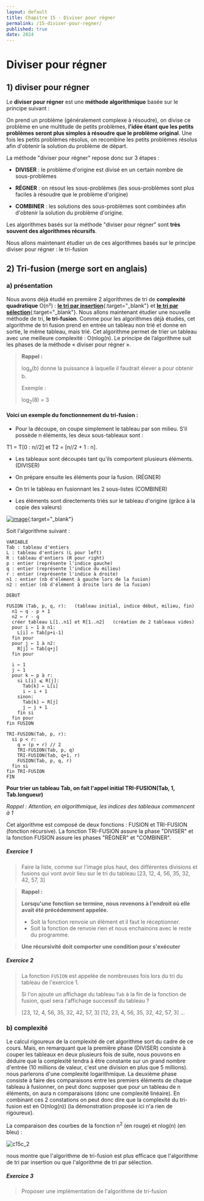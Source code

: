 ```yaml
---
layout: default
title: Chapitre 15 - Diviser pour régner
permalink: /15-diviser-pour-regner/
published: true
date: 2024
---
```


# Diviser pour régner

## 1) diviser pour régner

Le **diviser pour régner** est une **méthode algorithmique** basée sur le principe suivant :

On prend un problème (généralement complexe à résoudre), on divise ce problème en une multitude de petits problèmes, **l'idée étant que les petits problèmes seront plus simples à résoudre que le problème original**. Une fois les petits problèmes résolus, on recombine les petits problèmes résolus afin d'obtenir la solution du problème de départ.

La méthode "diviser pour régner" repose donc sur 3 étapes :

- **DIVISER** : le problème d'origine est divisé en un certain nombre de sous-problèmes

- **RÉGNER** : on résout les sous-problèmes (les sous-problèmes sont plus faciles à résoudre que le problème d'origine)

- **COMBINER** : les solutions des sous-problèmes sont combinées afin d'obtenir la solution du problème d'origine.

Les algorithmes basés sur la méthode "diviser pour régner" sont **très souvent des algorithmes récursifs**.

Nous allons maintenant étudier un de ces algorithmes basés sur le principe diviser pour régner : le tri-fusion

## 2) Tri-fusion  (merge sort en anglais)

### a) présentation

Nous avons déjà étudié en première 2 algorithmes de tri de **complexité quadratique** O(n²) : [**le tri par insertion**](https://fr.wikipedia.org/wiki/Tri_par_insertion){:target="_blank"} et [**le tri par sélection**](https://fr.wikipedia.org/wiki/Tri_par_s%C3%A9lection){:target="_blank"}. Nous allons maintenant étudier une nouvelle méthode de tri, **le tri-fusion**. Comme pour les algorithmes déjà étudiés, cet algorithme de tri fusion prend en entrée un tableau non trié et donne en sortie, le même tableau, mais trié. Cet algorithme permet de trier un tableau avec une meilleure complexité : O(nlog(n). Le principe de l’algorithme suit les phases de la méthode « diviser pour régner ».

>**Rappel :**
>
>log<sub>a</sub>(b) donne la puissance à laquelle il faudrait élever a pour obtenir b.
>
>Exemple :
>
>log<sub>2</sub>(8) = 3


#### Voici un exemple du fonctionnement du tri-fusion :

- Pour la découpe, on coupe simplement le tableau par son milieu. S’il possède n éléments, les deux sous-tableaux sont :

T1 = T[0 : n//2] et T2 = [n//2 + 1 : n].

- Les tableaux sont découpés tant qu'ils comportent plusieurs éléments. (DIVISER)

- On prépare ensuite les éléments pour la fusion. (RÉGNER)

- On tri le tableau en fusionnant les 2 sous-listes (COMBINER)

- Les éléments sont directements triés sur le tableau d'origine (grâce à la copie des valeurs)

[![image](https://github.com/user-attachments/assets/5c96d98e-a20b-4a73-8d0d-f31b45be471c)](https://github.com/user-attachments/assets/5c96d98e-a20b-4a73-8d0d-f31b45be471c){:target="_blank"}

Soit l'algorithme suivant :

```
VARIABLE
Tab : tableau d'entiers
L : tableau d'entiers (L pour left)
R : tableau d'entiers (R pour right)
p : entier (représente l'indice gauche)
q : entier (représente l'indice du milieu)
r : entier (représente l'indice à droite)
n1 : entier (nb d'élément à gauche lors de la fusion)
n2 : entier (nb d'élément à droite lors de la fusion)

DEBUT

FUSION (Tab, p, q, r):   (tableau initial, indice début, milieu, fin)
  n1 ← q - p + 1
  n2 ← r - q
  créer tableau L[1..n1] et R[1..n2]   (création de 2 tableaux vides)
  pour i ← 1 à n1:
    L[i] ← Tab[p+i-1]
  fin pour
  pour j ← 1 à n2:
    R[j] ← Tab[q+j]
  fin pour

  i ← 1
  j ← 1
  pour k ← p à r:
    si L[i] ⩽ R[j]:
      Tab[k] ← L[i]
      i ← i + 1
    sinon:
      Tab[k] ← R[j]
      j ← j + 1
    fin si
  fin pour
fin FUSION

TRI-FUSION(Tab, p, r):
  si p < r:
    q = (p + r) // 2
    TRI-FUSION(Tab, p, q)
    TRI-FUSION(Tab, q+1, r)
    FUSION(Tab, p, q, r)
  fin si
fin TRI-FUSION
FIN
```

**Pour trier un tableau Tab, on fait l'appel initial TRI-FUSION(Tab, 1, Tab.longueur)**

*Rappel : Attention, en algorithmique, les indices des tableaux commencent à 1*

Cet algorithme est composé de deux fonctions : FUSION et TRI-FUSION (fonction récursive). La fonction TRI-FUSION assure la phase "DIVISER" et la fonction FUSION assure les phases "RÉGNER" et "COMBINER".


##### Exercice 1
>
> Faire la liste, comme sur l'image plus haut, des différentes divisions et fusions qui vont avoir lieu sur le tri du tableau [23, 12, 4, 56, 35, 32, 42, 57, 3]

>**Rappel :**
>
>**Lorsqu'une fonction se termine, nous revenons à l'endroit où elle avait été précédemment appelée.**
>
>- Soit la fonction renvoie un élément et il faut le réceptionner.
>- Soit la fonction de renvoie rien et nous enchainons avec le reste du programme.

>**Une récursivité doit comporter une condition pour s'exécuter**

##### Exercice 2
>
>La fonction ```FUSION``` est appelée de nombreuses fois lors du tri du tableau de l'exercice 1.
>
> Si l'on ajoute un affichage du tableau ```Tab``` à la fin de la fonction de fusion, quel sera l'affichage successif du tableau ?
>
>[23, 12, 4, 56, 35, 32, 42, 57, 3]
>[12, 23, 4, 56, 35, 32, 42, 57, 3]
>...

### b) complexité

Le calcul rigoureux de la complexité de cet algorithme sort du cadre de ce cours. Mais, en remarquant que la première phase (DIVISER) consiste à couper les tableaux en deux plusieurs fois de suite, nous pouvons en déduire que la complexité tendra à être constante sur un grand nombre d'entrée (10 millions de valeur, c'est une division en plus que 5 millions). nous parlerons d'une complexité logarithmique. La deuxième phase consiste à faire des comparaisons entre les premiers éléments de chaque tableau à fusionner, on peut donc supposer que pour un tableau de n éléments, on aura n comparaisons (donc une complexité linéaire). En combinant ces 2 constations on peut donc dire que la complexité du tri-fusion est en O(nlog(n)) (la démonstration proposée ici n'a rien de rigoureux).

La comparaison des courbes de la fonction n<sup>2</sup> (en rouge) et nlog(n) (en bleu) :

![c15c_2](https://github.com/user-attachments/assets/f1f37565-6915-4861-8c80-1e28f1d5ecb0)

nous montre que l'algorithme de tri-fusion est plus efficace que l'algorithme de tri par insertion ou que l'algorithme de tri par sélection.

##### Exercice 3
>
> Proposer une implémentation de l'algorithme de tri-fusion

